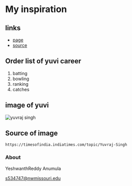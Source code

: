 # My inspiration

## links
- [page ]( https://yeshwanthreddy2019.github.io/my-new-web-page/ "link for reade.md")
- [source]( https://github.com/Yeshwanthreddy2019/my-new-web-page "source")

## Order list of yuvi career
1. batting 
1. bowling 
1. ranking
1. catches

## **image of yuvi**
![yuvraj singh](https://github.com/Yeshwanthreddy2019/my-new-web-page/blob/master/yuvi.jpg "image of sportsperson")

## Source of image
```
https://timesofindia.indiatimes.com/topic/Yuvraj-Singh
```
### About ###
YeshwanthReddy Anumula

s534747@nwmissouri.edu


